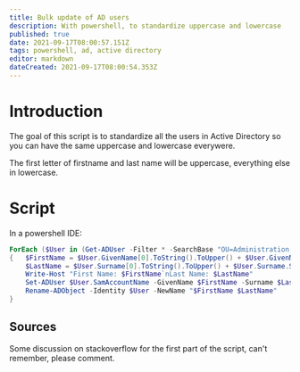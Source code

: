 ```yaml
---
title: Bulk update of AD users
description: With powershell, to standardize uppercase and lowercase
published: true
date: 2021-09-17T08:00:57.151Z
tags: powershell, ad, active directory
editor: markdown
dateCreated: 2021-09-17T08:00:54.353Z
---
```


# Introduction

The goal of this script is to standardize all the users in Active Directory so you can have the same uppercase and lowercase everywere.

The first letter of firstname and last name will be uppercase, everything else in lowercase.

# Script

In a powershell IDE:

```powershell
ForEach ($User in (Get-ADUser -Filter * -SearchBase "OU=Administration,OU=COMPANY USER and Group,DC=COMPANY,DC=ch"))
{   $FirstName = $User.GivenName[0].ToString().ToUpper() + $User.GivenName.SubString(1).ToLower()
    $LastName = $User.Surname[0].ToString().ToUpper() + $User.Surname.SubString(1).ToLower()
    Write-Host "First Name: $FirstName`nLast Name: $LastName"
    Set-ADUser $User.SamAccountName -GivenName $FirstName -Surname $LastName -DisplayName "$FirstName $LastName"
    Rename-ADObject -Identity $User -NewName "$FirstName $LastName"
}
```


    
## Sources
Some discussion on stackoverflow for the first part of the script, can't remember, please comment.